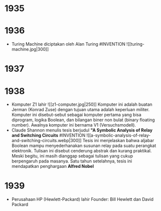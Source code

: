 # 1935
# 1936
- Turing Machine diciptakan oleh Alan Turing #INVENTION
	![[turing-machine.jpg|300]]
# 1937
# 1938
- Komputer Z1 lahir
	![[z1-computer.jpg|250]]
	Komputer ini adalah buatan Jerman (Konrad Zuse) dengan tujuan utama adalah keperluan militer. Komputer ini disebut-sebut sebagai komputer pertama yang bisa diprogram, logika Boolean, dan bilangan biner non bulat (binary floating number). 
	Awalnya komputer ini bernama V1 (Versuchsmodell).
- Claude Shannon menulis tesis berjudul **"A Symbolic Analysis of Relay and Switching Circuits** #INVENTION 
	![[a-symbolic-analysis-of-relay-and-switching-circuits.webp|300]]
	Tesis ini menjelaskan bahwa aljabar Boolean mampu menyederhanakan susunan relay pada suatu perangkat elektronik. Tulisan ini disebut cenderung abstrak dan kurang praktikal. Meski begitu, ini masih dianggap sebagai tulisan yang cukup berpengaruh pada masanya.
	Satu tahun setelahnya, tesis ini mendapatkan penghargaan **Alfred Nobel**
# 1939
- Perusahaan HP (Hewlett-Packard) lahir
	Founder: Bill Hewlett dan David Packard